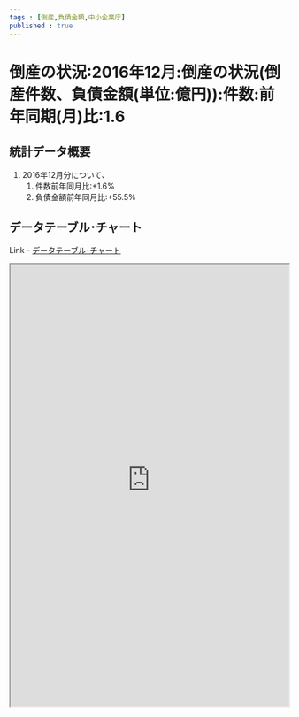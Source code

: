 ```yaml
--- 
tags : [倒産,負債金額,中小企業庁] 
published : true
---
```

# 倒産の状況:2016年12月:倒産の状況(倒産件数、負債金額(単位:億円)):件数:前年同期(月)比:1.6
## 統計データ概要

1. 2016年12月分について、
	1. 件数前年同月比:+1.6%
	1. 負債金額前年同月比:+55.5%

## データテーブル･チャート
Link - [データテーブル･チャート](http://knowledgevault.saecanet.com/charts/am-consulting.co.jp-SituationInBankruptcy.html)
<iframe src="http://knowledgevault.saecanet.com/charts/am-consulting.co.jp-SituationInBankruptcy.html" width="100%" height="800px"></iframe>